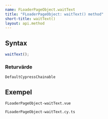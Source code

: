 ```yaml
---
name: FLoaderPageObject.waitText
title: "FLoaderPageObject: waitText() method"
short-title: waitText()
layout: api.method
---
```


## Syntax

```ts nocompile nolint
waitText();
```

### Returvärde

`DefaultCypressChainable`

## Exempel

```import static
FLoaderPageObject-waitText.vue
```

```import
FLoaderPageObject-waitText.cy.ts
```
